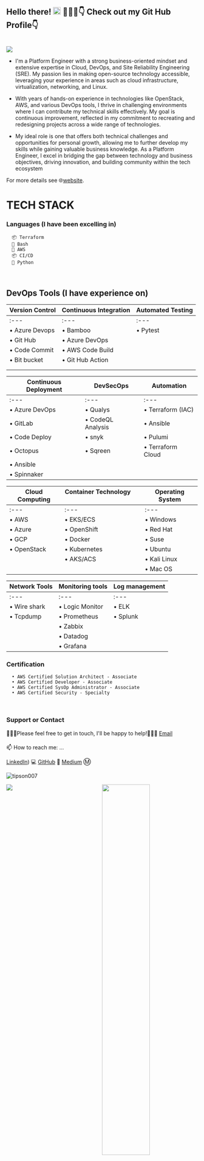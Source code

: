 ## Hello there! <img src="https://raw.githubusercontent.com/nakulbhati/nakulbhati/master/contain/Hi.gif" width="20px"> 💁🏻‍♂️👇 Check out my Git Hub Profile👇</h2>
<br/>
<img src="https://camo.githubusercontent.com/18936b3eb508935ef621cd07dbd231fa5e9ef1cd839fecd52e08d859a35f0ff9/68747470733a2f2f63646e2e6472696262626c652e636f6d2f7573657275706c6f61642f373732353831342f66696c652f6f726967696e616c2d61643334653561336435383761386139306236353836646536373731303232352e676966"></h2>
<br/>

- I'm a Platform Engineer with a strong business-oriented mindset and extensive expertise in Cloud, DevOps, and Site Reliability Engineering (SRE). My passion lies in making open-source technology accessible, leveraging your experience in areas such as cloud infrastructure, virtualization, networking, and Linux.
  
- With years of hands-on experience in technologies like OpenStack, AWS, and various DevOps tools, I thrive in challenging environments where I can contribute my technical skills effectively. My goal is continuous improvement, reflected in my commitment to recreating and redesigning projects across a wide range of technologies.
  
- My ideal role is one that offers both technical challenges and opportunities for personal growth, allowing me to further develop my skills while gaining valuable business knowledge. As a Platform Engineer, I excel in bridging the gap between technology and business objectives, driving innovation, and building community within the tech ecosystem


For more details see 🌐[website](https://samotee.netlify.app/).

# TECH STACK
  ###  Languages (I have been excelling in)
  
      📦 Terraform
      🤖 Bash
      🦾 AWS
      📦 CI/CD
      🐍 Python
      
<br/>

 ## DevOps Tools (I have experience on)
             
| Version Control                | Continuous Integration               | Automated Testing                          |
|--------------------------------|--------------------------------------|--------------------------------------------|
| :---                           | :---                                 | :---                                       |
| • Azure Devops                 | • Bamboo                             | • Pytest                                   |
| • Git Hub                      | • Azure DevOps                       |                                            |
| • Code Commit                  | • AWS Code Build                     |                                            |
| • Bit bucket                   | • Git Hub Action                     |                                            |
|                                |                                      |                                            |
|                                |                                      |                                            | 
       
     
| Continuous Deployment          | DevSecOps                            | Automation                                 |
|--------------------------------|--------------------------------------|--------------------------------------------|
| :---                           | :---                                 | :---                                       |
| • Azure DevOps                 | • Qualys                             | • Terraform (IAC)                          |
| • GitLab                       | • CodeQL Analysis                    | • Ansible                                  |
| • Code Deploy                  | • snyk                               | • Pulumi                                   |
| • Octopus                      | • Sqreen                             | • Terraform Cloud                          |
| • Ansible                      |                                      |                                            |
| • Spinnaker                    |                                      |                                            |
      
      
| Cloud Computing                | Container Technology &emsp; &emsp;   | Operating System                           |
|--------------------------------|--------------------------------------|--------------------------------------------|
| :---                           | :---                                 | :---                                       |
| • AWS                          | • EKS/ECS                            | • Windows                                  |
| • Azure                        | • OpenShift                          | • Red Hat                                  |
| • GCP                          | • Docker                             | • Suse                                     |
| • OpenStack                    | • Kubernetes                         | • Ubuntu                                   |
|                                | • AKS/ACS                            | • Kali Linux                               |
|                                |                                      | • Mac OS                                   |
                                                                                                                                                                                                                                                     
                                                          
| Network Tools                  | Monitoring tools                     | Log management                             | 
|--------------------------------|--------------------------------------|--------------------------------------------|
|:---                            |:---                                  |:---                                        |
| • Wire shark                   | • Logic Monitor                      | • ELK                                      |
| • Tcpdump                      | • Prometheus                         | • Splunk                                   |
|                                | • Zabbix                             |                                            |
|                                | • Datadog                            |                                            |
|                                | • Grafana                            |                                            |  
      
         
### Certification 
      • AWS Certified Solution Architect - Associate
      • AWS Certified Developer - Associate
      • AWS Certified SysOp Administrator - Associate
      • AWS Certified Security - Specialty

<br/>

### Support or Contact

👨🏻‍💻Please feel free to get in touch, I'll be happy to help!💁🏻‍♂️ [Email](kooldec@yahoo.co.uk)

####
📫 How to reach me: ...

[LinkedIn](https://www.linkedin.com/in/taiwosamuel-o/)) 💻
[GitHub](https://github.com/tipson007) 🚀
[Medium](https://medium.com/@tipsontee/) Ⓜ

<p align="left"> <img src="https://komarev.com/ghpvc/?username=tipson007&color=brightgreen" alt="tipson007" /> </p>
<p align="left"><img width="50%" src="https://github-readme-stats.vercel.app/api?username=tipson007&show_icons=true&theme=monokai&count_private=true" <p align="right"><img src="https://github-readme-stats.vercel.app/api/top-langs/?username=tipson007&theme=merko&layout=compact&hide_langs_below=1" /></p>
